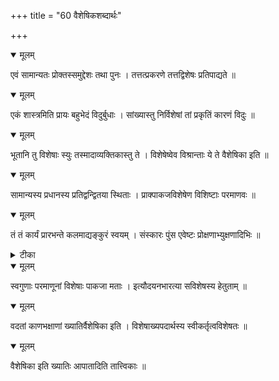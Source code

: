 +++
title = "60 वैशेषिकशब्दार्थः"

+++


<details open><summary>मूलम्</summary>

एवं सामान्यतः प्रोक्तस्समुद्देशः तथा पुनः । तत्तत्प्रकरणे तत्तद्विशेषः प्रतिपाद्यते ॥
</details>



<details open><summary>मूलम्</summary>

एकं शास्त्रमिति प्रायः बहुभेदं विदुर्बुधाः । सांख्यास्तु निर्विशेषां तां प्रकृतिं कारणं विदुः ॥
</details>



<details open><summary>मूलम्</summary>

भूतानि तु विशेषाः स्युः तस्मादाव्यक्तिकास्तु ते । विशेषेष्वेव विश्रान्ताः ये ते वैशेषिका इति ॥
</details>



<details open><summary>मूलम्</summary>

सामान्यस्य प्रधानस्य प्रतिद्वन्द्वितया स्थिताः । प्राक्पाकजविशेषेण विशिष्टाः परमाणवः ॥
</details>



<details open><summary>मूलम्</summary>

तं तं कार्यं प्रारभन्ते कलमाद्यङ्कुरं स्वयम् । संस्कारः पुंस एवेष्टः प्रोक्षणाभ्युक्षणादिभिः ॥
</details>



<details><summary>टीका</summary>

न्या. कु.[1 स्त.]
</details>



<details open><summary>मूलम्</summary>

स्वगुणाः परमाणूनां विशेषाः पाकजा मताः । इत्यौदयनभारत्या सविशेषस्य हेतुताम् ॥
</details>



<details open><summary>मूलम्</summary>

वदतां काणभक्षाणां ख्यातिर्वैशेषिका इति । विशेषाख्यपदार्थस्य स्वीकर्तृत्वविशेषतः ॥
</details>



<details open><summary>मूलम्</summary>

वैशेषिका इति ख्यातिः आपातादिति तात्त्विकाः ॥
</details>


